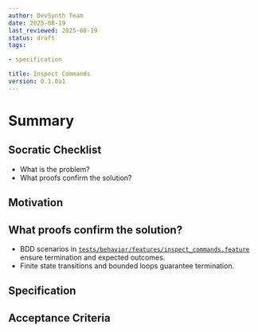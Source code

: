 ```yaml
---
author: DevSynth Team
date: 2025-08-19
last_reviewed: 2025-08-19
status: draft
tags:

- specification

title: Inspect Commands
version: 0.1.0a1
---
```


<!--
Required metadata fields:
- author: document author
- date: creation date
- last_reviewed: last review date
- status: draft | review | published
- tags: search keywords
- title: short descriptive name
- version: specification version
-->

# Summary

## Socratic Checklist
- What is the problem?
- What proofs confirm the solution?

## Motivation

## What proofs confirm the solution?
- BDD scenarios in [`tests/behavior/features/inspect_commands.feature`](../../tests/behavior/features/inspect_commands.feature) ensure termination and expected outcomes.
- Finite state transitions and bounded loops guarantee termination.


## Specification

## Acceptance Criteria
